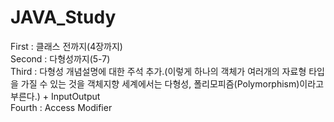 # JAVA_Study
First : 클래스 전까지(4장까지)  
Second : 다형성까지(5-7)  
Third : 다형성 개념설명에 대한 주석 추가.(이렇게 하나의 객체가 여러개의 자료형 타입을 가질 수 있는 것을 객체지향 세계에서는 다형성, 폴리모피즘(Polymorphism)이라고 부른다.)
    +  InputOutput  
Fourth : Access Modifier  

